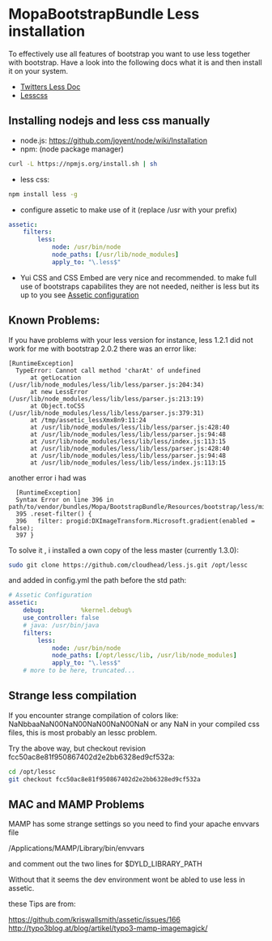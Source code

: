 MopaBootstrapBundle Less installation
=====================================

To effectively use all features of bootstrap you want to use less together with bootstrap.
Have a look into the following docs what it is and then install it on your system.

 * [Twitters Less Doc](http://getbootstrap.com/css/#less)
 * [Lesscss](http://lesscss.org/)


Installing nodejs and less css manually
------------------------------------

 - node.js: https://github.com/joyent/node/wiki/Installation
 - npm: (node package manager) 
 
``` bash
curl -L https://npmjs.org/install.sh | sh
```

 - less css:

``` bash
npm install less -g
```

 - configure assetic to make use of it (replace /usr with your prefix)

``` yaml
assetic:
    filters:
        less:
            node: /usr/bin/node
            node_paths: [/usr/lib/node_modules]
            apply_to: "\.less$"
```

 - Yui CSS and CSS Embed are very nice and recommended.
   to make full use of bootstraps capabilites they are not needed, neither is less but its up to you
   see [Assetic configuration](https://github.com/phiamo/MopaBootstrapBundle/blob/master/Resources/doc/install/4-assetic-configuration.md)


Known Problems:
---------------

If you have problems with your less version 
for instance, less 1.2.1 did not work for me with bootstrap 2.0.2
there was an error like:

```
[RuntimeException]                                                           
  TypeError: Cannot call method 'charAt' of undefined                          
      at getLocation (/usr/lib/node_modules/less/lib/less/parser.js:204:34)    
      at new LessError (/usr/lib/node_modules/less/lib/less/parser.js:213:19)  
      at Object.toCSS (/usr/lib/node_modules/less/lib/less/parser.js:379:31)   
      at /tmp/assetic_lessXmx8n9:11:24                                         
      at /usr/lib/node_modules/less/lib/less/parser.js:428:40                  
      at /usr/lib/node_modules/less/lib/less/parser.js:94:48                   
      at /usr/lib/node_modules/less/lib/less/index.js:113:15                   
      at /usr/lib/node_modules/less/lib/less/parser.js:428:40                  
      at /usr/lib/node_modules/less/lib/less/parser.js:94:48                   
      at /usr/lib/node_modules/less/lib/less/index.js:113:15  
```

another error i had was 

```
  [RuntimeException]                                                                                                                                                                         
  Syntax Error on line 396 in path/to/vendor/bundles/Mopa/BootstrapBundle/Resources/bootstrap/less/mixins.less        
  395 .reset-filter() {                                                                                                                                                            
  396   filter: progid:DXImageTransform.Microsoft.gradient(enabled = false);                                                                                              
  397 }                            
```

To solve it , i installed a own copy of the less master (currently 1.3.0):

```bash
sudo git clone https://github.com/cloudhead/less.js.git /opt/lessc
```

and added in config.yml the path before the std path:

```yaml
# Assetic Configuration
assetic:
    debug:          %kernel.debug%
    use_controller: false
    # java: /usr/bin/java
    filters:
        less:
            node: /usr/bin/node
            node_paths: [/opt/lessc/lib, /usr/lib/node_modules] 
            apply_to: "\.less$"
    # more to be here, truncated...

```

Strange less compilation
------------------------

If you encounter strange compilation of colors like: NaNbbaaNaN00NaN00NaN00NaN00NaN 
or any NaN in your compiled css files, this is most probably an lessc problem.

Try the above way, but checkout revision fcc50ac8e81f950867402d2e2bb6328ed9cf532a:

``` bash
cd /opt/lessc
git checkout fcc50ac8e81f950867402d2e2bb6328ed9cf532a
```

MAC and MAMP Problems
---------------------

MAMP has some strange settings so you need to find your apache envvars file

/Applications/MAMP/Library/bin/envvars

 and comment out the two lines for $DYLD_LIBRARY_PATH

Without that it seems the dev environment wont be abled to use less in assetic.

these Tips are from:


https://github.com/kriswallsmith/assetic/issues/166
http://typo3blog.at/blog/artikel/typo3-mamp-imagemagick/

